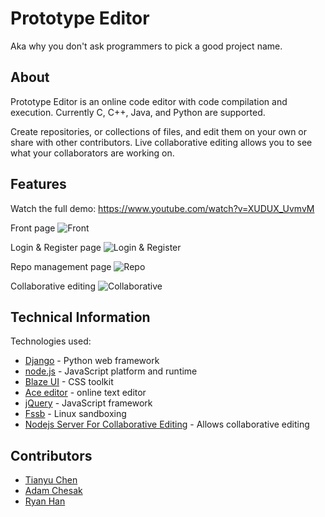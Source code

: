 # Prototype Editor

Aka why you don't ask programmers to pick a good project name.

## About

Prototype Editor is an online code editor with code compilation and execution. Currently C, C++, Java, and Python are supported. 

Create repositories, or collections of files, and edit them on your own or share with other contributors. Live collaborative editing allows you to see what your collaborators are working on.

## Features

Watch the full demo: https://www.youtube.com/watch?v=XUDUX_UvmvM

Front page
![Front](https://image.ibb.co/nofHid/frontcover.png)


Login & Register page
![Login & Register](https://image.ibb.co/gKy3Od/login_register.png)


Repo management page
![Repo](https://image.ibb.co/cMKopJ/repo_manage.png)


Collaborative editing
![Collaborative](https://image.ibb.co/jj2mby/collab_editing.gif)

## Technical Information

Technologies used:

* [Django](https://www.djangoproject.com/) - Python web framework
* [node.js](https://nodejs.org/en/) - JavaScript platform and runtime
* [Blaze UI](https://www.blazeui.com/) - CSS toolkit
* [Ace editor](https://github.com/ajaxorg/ace) - online text editor
* [jQuery](https://jquery.com/) - JavaScript framework
* [Fssb](https://github.com/adtac/fssb) - Linux sandboxing
* [Nodejs Server For Collaborative Editing](http://ben.akrin.com/?p=4197) - Allows collaborative editing

## Contributors

* [Tianyu Chen](https://github.com/cty123)
* [Adam Chesak](https://github.com/achesak)
* [Ryan Han](https://github.com/RyanHan0127)

